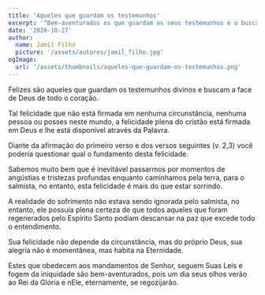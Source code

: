 ```yaml
---
title: 'Aqueles que guardam os testemunhos'
excerpt: '“Bem-aventurados os que guardam os seus testemunhos e o buscam de todo o coração. E não praticam iniquidade, mas andam em seus caminhos”  – Salmos 119.2-3'
date: '2020-10-27'
author:
  name: Jamil Filho
  picture: '/assets/autores/jamil_filho.jpg'
ogImage:
  url: '/assets/thumbnails/aqueles-que-guardam-os-testemunhos.png'
---
```


Felizes são aqueles que guardam os testemunhos divinos e buscam a face de Deus de todo o coração.

Tal felicidade que não está firmada em nenhuma circunstância, nenhuma pessoa ou posses neste mundo, a felicidade plena do cristão está firmada em Deus e lhe está disponível através da Palavra.

Diante da afirmação do primeiro verso e dos versos seguintes (v. 2,3) você poderia questionar qual o fundamento desta felicidade.

Sabemos muito bem que é inevitável passarmos por momentos de angústias e tristezas profundas enquanto caminhamos pela terra, para o salmista, no entanto, esta felicidade é mais do que estar sorrindo.

A realidade do sofrimento não estava sendo ignorada pelo salmista, no entanto, ele possuía plena certeza de que todos aqueles que foram regenerados pelo Espírito Santo podiam descansar na paz que excede todo o entendimento.

Sua felicidade não depende da circunstância, mas do próprio Deus, sua alegria não é momentânea, mas habita na Eternidade.

Estes que obedecem aos mandamentos de Senhor, seguem Suas Leis e fogem da iniquidade são bem-aventurados, pois um dia seus olhos verão ao Rei da Glória e nEle, eternamente, se regozijarão.
